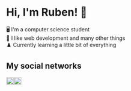 # Hi, I'm Ruben! :wave:

:desktop_computer: I'm a computer science student <br>
:star2: I like web development and many other things <br>
:chess_pawn: Currently learning a little bit of everything

## My social networks

<div style="display:flex;">
  <a href="https://www.linkedin.com/in/ruben-clerc/">
    <img src="https://image.flaticon.com/icons/png/512/174/174857.png" height="20px">
  </a>
  
  <a href="http://rubenclerc.github.io">
    <img src="https://img.icons8.com/pastel-glyph/2x/website--v2.png" height="20px">
  </a>
</div>

